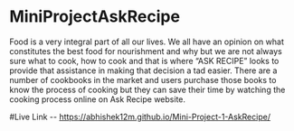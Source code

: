 # MiniProjectAskRecipe
Food is a very integral part of all our lives. We all have an opinion on what constitutes the best food for nourishment and why but we are not always sure what to cook, how to cook and that is where “ASK RECIPE” looks to provide that assistance in making that decision a tad easier. There are a number of cookbooks in the market and users purchase those books to know the process of cooking but they can save their time by watching the cooking process online on Ask Recipe website.

#Live Link -- https://abhishek12m.github.io/Mini-Project-1-AskRecipe/
